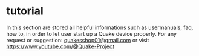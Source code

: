 # tutorial

In this section are stored all helpful informations such as usermanuals, faq, how to, in order to let user start up a Quake device properly.
For any request or suggestion: quakesshop01@gmail.com or visit https://www.youtube.com/@Quake-Project

